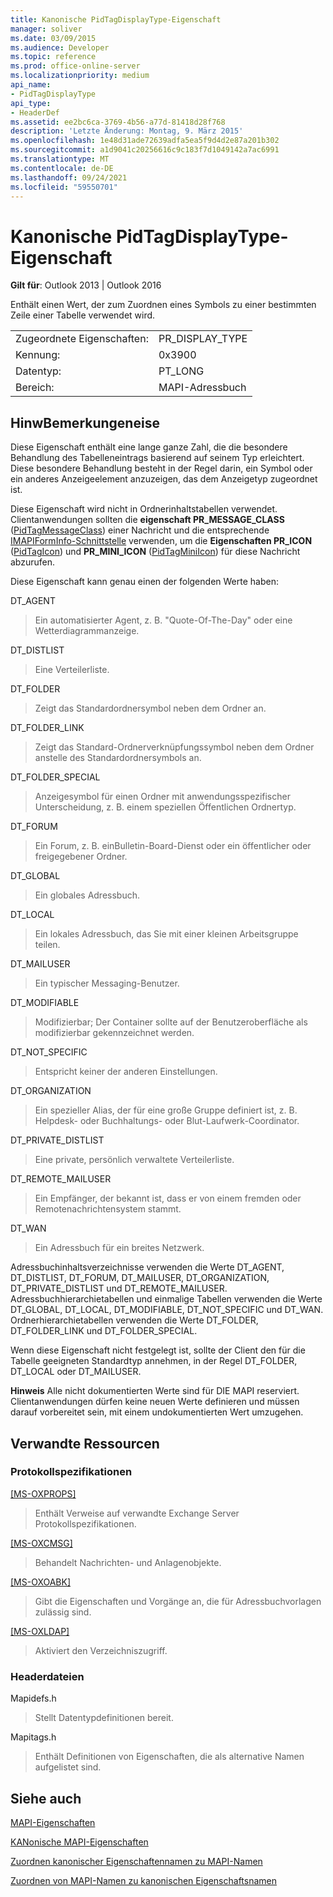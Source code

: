 ```yaml
---
title: Kanonische PidTagDisplayType-Eigenschaft
manager: soliver
ms.date: 03/09/2015
ms.audience: Developer
ms.topic: reference
ms.prod: office-online-server
ms.localizationpriority: medium
api_name:
- PidTagDisplayType
api_type:
- HeaderDef
ms.assetid: ee2bc6ca-3769-4b56-a77d-81418d28f768
description: 'Letzte Änderung: Montag, 9. März 2015'
ms.openlocfilehash: 1e48d31ade72639adfa5ea5f9d4d2e87a201b302
ms.sourcegitcommit: a1d9041c20256616c9c183f7d1049142a7ac6991
ms.translationtype: MT
ms.contentlocale: de-DE
ms.lasthandoff: 09/24/2021
ms.locfileid: "59550701"
---
```

# <a name="pidtagdisplaytype-canonical-property"></a>Kanonische PidTagDisplayType-Eigenschaft

  
  
**Gilt für**: Outlook 2013 | Outlook 2016 
  
Enthält einen Wert, der zum Zuordnen eines Symbols zu einer bestimmten Zeile einer Tabelle verwendet wird. 
  
|||
|:-----|:-----|
|Zugeordnete Eigenschaften:  <br/> |PR_DISPLAY_TYPE  <br/> |
|Kennung:  <br/> |0x3900  <br/> |
|Datentyp:  <br/> |PT_LONG  <br/> |
|Bereich:  <br/> |MAPI-Adressbuch  <br/> |
   
## <a name="remarks"></a>HinwBemerkungeneise

Diese Eigenschaft enthält eine lange ganze Zahl, die die besondere Behandlung des Tabelleneintrags basierend auf seinem Typ erleichtert. Diese besondere Behandlung besteht in der Regel darin, ein Symbol oder ein anderes Anzeigeelement anzuzeigen, das dem Anzeigetyp zugeordnet ist. 
  
Diese Eigenschaft wird nicht in Ordnerinhaltstabellen verwendet. Clientanwendungen sollten die **eigenschaft PR_MESSAGE_CLASS** ([PidTagMessageClass](pidtagmessageclass-canonical-property.md)) einer Nachricht und die entsprechende [IMAPIFormInfo-Schnittstelle](imapiforminfoimapiprop.md) verwenden, um die **Eigenschaften PR_ICON** ([PidTagIcon](pidtagicon-canonical-property.md)) und **PR_MINI_ICON** ([PidTagMiniIcon](pidtagminiicon-canonical-property.md)) für diese Nachricht abzurufen. 
  
Diese Eigenschaft kann genau einen der folgenden Werte haben:
  
DT_AGENT 
  
> Ein automatisierter Agent, z. B. "Quote-Of-The-Day" oder eine Wetterdiagrammanzeige.
    
DT_DISTLIST 
  
> Eine Verteilerliste.
    
DT_FOLDER 
  
> Zeigt das Standardordnersymbol neben dem Ordner an.
    
DT_FOLDER_LINK 
  
> Zeigt das Standard-Ordnerverknüpfungssymbol neben dem Ordner anstelle des Standardordnersymbols an.
    
DT_FOLDER_SPECIAL 
  
> Anzeigesymbol für einen Ordner mit anwendungsspezifischer Unterscheidung, z. B. einem speziellen Öffentlichen Ordnertyp.
    
DT_FORUM 
  
> Ein Forum, z. B. einBulletin-Board-Dienst oder ein öffentlicher oder freigegebener Ordner.
    
DT_GLOBAL 
  
> Ein globales Adressbuch.
    
DT_LOCAL 
  
> Ein lokales Adressbuch, das Sie mit einer kleinen Arbeitsgruppe teilen.
    
DT_MAILUSER 
  
> Ein typischer Messaging-Benutzer.
    
DT_MODIFIABLE 
  
> Modifizierbar; Der Container sollte auf der Benutzeroberfläche als modifizierbar gekennzeichnet werden.
    
DT_NOT_SPECIFIC 
  
> Entspricht keiner der anderen Einstellungen.
    
DT_ORGANIZATION 
  
> Ein spezieller Alias, der für eine große Gruppe definiert ist, z. B. Helpdesk- oder Buchhaltungs- oder Blut-Laufwerk-Coordinator.
    
DT_PRIVATE_DISTLIST 
  
> Eine private, persönlich verwaltete Verteilerliste.
    
DT_REMOTE_MAILUSER 
  
> Ein Empfänger, der bekannt ist, dass er von einem fremden oder Remotenachrichtensystem stammt.
    
DT_WAN 
  
> Ein Adressbuch für ein breites Netzwerk.
    
Adressbuchinhaltsverzeichnisse verwenden die Werte DT_AGENT, DT_DISTLIST, DT_FORUM, DT_MAILUSER, DT_ORGANIZATION, DT_PRIVATE_DISTLIST und DT_REMOTE_MAILUSER. Adressbuchhierarchietabellen und einmalige Tabellen verwenden die Werte DT_GLOBAL, DT_LOCAL, DT_MODIFIABLE, DT_NOT_SPECIFIC und DT_WAN. Ordnerhierarchietabellen verwenden die Werte DT_FOLDER, DT_FOLDER_LINK und DT_FOLDER_SPECIAL. 
  
Wenn diese Eigenschaft nicht festgelegt ist, sollte der Client den für die Tabelle geeigneten Standardtyp annehmen, in der Regel DT_FOLDER, DT_LOCAL oder DT_MAILUSER. 
  
 **Hinweis** Alle nicht dokumentierten Werte sind für DIE MAPI reserviert. Clientanwendungen dürfen keine neuen Werte definieren und müssen darauf vorbereitet sein, mit einem undokumentierten Wert umzugehen. 
  
## <a name="related-resources"></a>Verwandte Ressourcen

### <a name="protocol-specifications"></a>Protokollspezifikationen

[[MS-OXPROPS]](https://msdn.microsoft.com/library/f6ab1613-aefe-447d-a49c-18217230b148%28Office.15%29.aspx)
  
> Enthält Verweise auf verwandte Exchange Server Protokollspezifikationen.
    
[[MS-OXCMSG]](https://msdn.microsoft.com/library/7fd7ec40-deec-4c06-9493-1bc06b349682%28Office.15%29.aspx)
  
> Behandelt Nachrichten- und Anlagenobjekte.
    
[[MS-OXOABK]](https://msdn.microsoft.com/library/f4cf9b4c-9232-4506-9e71-2270de217614%28Office.15%29.aspx)
  
> Gibt die Eigenschaften und Vorgänge an, die für Adressbuchvorlagen zulässig sind.
    
[[MS-OXLDAP]](https://msdn.microsoft.com/library/727c090a-f05c-4eed-94aa-565724cfc550%28Office.15%29.aspx)
  
> Aktiviert den Verzeichniszugriff.
    
### <a name="header-files"></a>Headerdateien

Mapidefs.h
  
> Stellt Datentypdefinitionen bereit.
    
Mapitags.h
  
> Enthält Definitionen von Eigenschaften, die als alternative Namen aufgelistet sind.
    
## <a name="see-also"></a>Siehe auch



[MAPI-Eigenschaften](mapi-properties.md)
  
[KANonische MAPI-Eigenschaften](mapi-canonical-properties.md)
  
[Zuordnen kanonischer Eigenschaftennamen zu MAPI-Namen](mapping-canonical-property-names-to-mapi-names.md)
  
[Zuordnen von MAPI-Namen zu kanonischen Eigenschaftsnamen](mapping-mapi-names-to-canonical-property-names.md)

